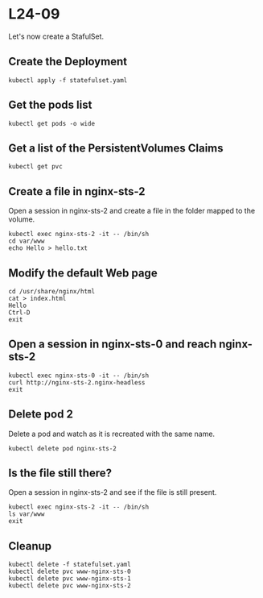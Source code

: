 # L24-09

Let's now create a StafulSet.

## Create the Deployment

    kubectl apply -f statefulset.yaml

## Get the pods list

    kubectl get pods -o wide

## Get a list of the PersistentVolumes Claims

    kubectl get pvc

## Create a file in nginx-sts-2

Open a session in nginx-sts-2 and create a file in the folder mapped to the volume.

    kubectl exec nginx-sts-2 -it -- /bin/sh
    cd var/www
    echo Hello > hello.txt

## Modify the default Web page

    cd /usr/share/nginx/html
    cat > index.html
    Hello
    Ctrl-D
    exit

## Open a session in nginx-sts-0 and reach nginx-sts-2

    kubectl exec nginx-sts-0 -it -- /bin/sh
    curl http://nginx-sts-2.nginx-headless
    exit

## Delete pod 2

Delete a pod and watch as it is recreated with the same name.

    kubectl delete pod nginx-sts-2

## Is the file still there?

Open a session in nginx-sts-2 and see if the file is still present.

    kubectl exec nginx-sts-2 -it -- /bin/sh
    ls var/www
    exit

## Cleanup

    kubectl delete -f statefulset.yaml
    kubectl delete pvc www-nginx-sts-0
    kubectl delete pvc www-nginx-sts-1
    kubectl delete pvc www-nginx-sts-2